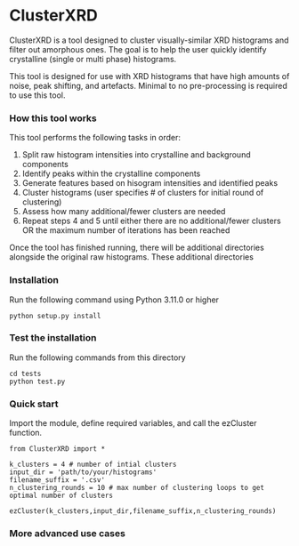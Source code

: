 # ClusterXRD

ClusterXRD is a tool designed to cluster visually-similar XRD histograms and filter out amorphous ones. The goal is to help the user quickly identify crystalline (single or multi phase) histograms.

This tool is designed for use with XRD histograms that have high amounts of noise, peak shifting, and artefacts. Minimal to no pre-processing is required to use this tool. 

### How this tool works

This tool performs the following tasks in order:

  1. Split raw histogram intensities into crystalline and background components
  2. Identify peaks within the crystalline components
  3. Generate features based on hisogram intensities and identified peaks
  4. Cluster histograms (user specifies # of clusters for initial round of clustering)
  5. Assess how many additional/fewer clusters are needed
  6. Repeat steps 4 and 5 until either there are no additional/fewer clusters OR the maximum number of iterations has been reached 

Once the tool has finished running, there will be additional directories alongside the original raw histograms. These additional directories

### Installation
Run the following command using Python 3.11.0 or higher

    python setup.py install


### Test the installation

Run the following commands from this directory

    cd tests
    python test.py

### Quick start

Import the module, define required variables, and call the ezCluster function.

    from ClusterXRD import *

    k_clusters = 4 # number of intial clusters
    input_dir = 'path/to/your/histograms'
    filename_suffix = '.csv'
    n_clustering_rounds = 10 # max number of clustering loops to get optimal number of clusters

    ezCluster(k_clusters,input_dir,filename_suffix,n_clustering_rounds)


### More advanced use cases